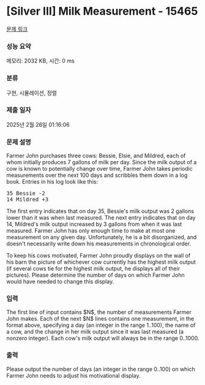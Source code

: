 # [Silver III] Milk Measurement - 15465 

[문제 링크](https://www.acmicpc.net/problem/15465) 

### 성능 요약

메모리: 2032 KB, 시간: 0 ms

### 분류

구현, 시뮬레이션, 정렬

### 제출 일자

2025년 2월 26일 01:16:06

### 문제 설명

<p>Farmer John purchases three cows: Bessie, Elsie, and Mildred, each of whom initially produces 7 gallons of milk per day. Since the milk output of a cow is known to potentially change over time, Farmer John takes periodic measurements over the next 100 days and scribbles them down in a log book. Entries in his log look like this:</p>

<pre>35 Bessie -2
14 Mildred +3
</pre>

<p>The first entry indicates that on day 35, Bessie's milk output was 2 gallons lower than it was when last measured. The next entry indicates that on day 14, Mildred's milk output increased by 3 gallons from when it was last measured. Farmer John has only enough time to make at most one measurement on any given day. Unfortunately, he is a bit disorganized, and doesn't necessarily write down his measurements in chronological order.</p>

<p>To keep his cows motivated, Farmer John proudly displays on the wall of his barn the picture of whichever cow currently has the highest milk output (if several cows tie for the highest milk output, he displays all of their pictures). Please determine the number of days on which Farmer John would have needed to change this display.</p>

### 입력 

 <p>The first line of input contains $N$, the number of measurements Farmer John makes. Each of the next $N$ lines contains one measurement, in the format above, specifying a day (an integer in the range 1..100), the name of a cow, and the change in her milk output since it was last measured (a nonzero integer). Each cow's milk output will always be in the range 0..1000.</p>

### 출력 

 <p>Please output the number of days (an integer in the range 0..100) on which Farmer John needs to adjust his motivational display.</p>

